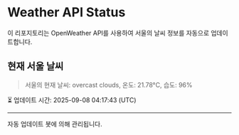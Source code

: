 
# Weather API Status

이 리포지토리는 OpenWeather API를 사용하여 서울의 날씨 정보를 자동으로 업데이트합니다.

## 현재 서울 날씨
> 서울의 현재 날씨: overcast clouds, 온도: 21.78°C, 습도: 96%

⏳ 업데이트 시간: 2025-09-08 04:17:43 (UTC)

---
자동 업데이트 봇에 의해 관리됩니다.

